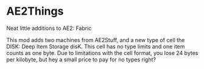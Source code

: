# AE2Things
Neat little additions to AE2: Fabric

This mod adds two machines from AE2Stuff, and a new type of cell the DISK: Deep Item Storage disK. This cell has no type limits and one item counts as one byte. Due to limitations with the cell format, you lose 24 bytes per kilobyte, but hey a small price to pay for no types right?
